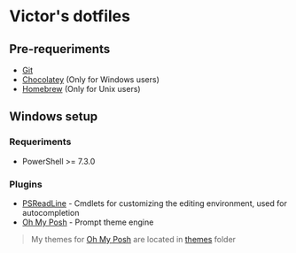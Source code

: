 # Victor's dotfiles

## Pre-requeriments
* [Git](https://git-scm.com/)
* [Chocolatey](https://chocolatey.org/) (Only for Windows users)
* [Homebrew](https://brew.sh/) (Only for Unix users)

## Windows setup
### Requeriments
* PowerShell >= 7.3.0

### Plugins
* [PSReadLine](https://github.com/PowerShell/PSReadLine) - Cmdlets for customizing the editing environment, used for autocompletion
* [Oh My Posh](https://ohmyposh.dev/) - Prompt theme engine
> My themes for [Oh My Posh](https://ohmyposh.dev/) are located in [themes](/windows/themes) folder
